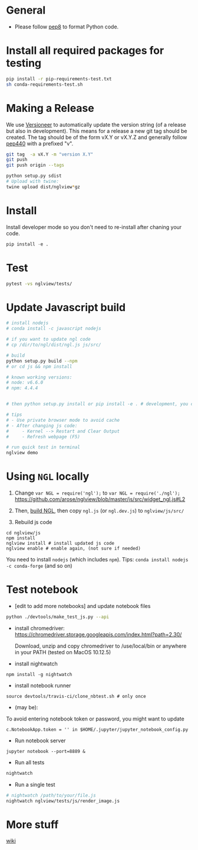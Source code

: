 
General
=======

* Please follow [pep8](https://www.python.org/dev/peps/pep-0008/) to format Python code.

Install all required packages for testing
=========================================

```bash
pip install -r pip-requirements-test.txt
sh conda-requirements-test.sh
```

Making a Release
================

We use [Versioneer](https://github.com/warner/python-versioneer) to automatically update the version string (of a release but also in development). This means for a release a new git tag should be created. The tag should be of the form vX.Y or vX.Y.Z and generally follow [pep440](https://www.python.org/dev/peps/pep-0440/) with a prefixed "v".

```bash
git tag  -a vX.Y -m "version X.Y"
git push
git push origin --tags

python setup.py sdist
# Upload with twine:
twine upload dist/nglview*gz
```

Install
=======
Install developer mode so you don't need to  re-install after chaning your code.

```python
pip install -e .
```

Test
====

```bash
pytest -vs nglview/tests/
```

Update Javascript build
========================
```bash
# install nodejs
# conda install -c javascript nodejs

# if you want to update ngl code
# cp /dir/to/ngl/dist/ngl.js js/src/

# build
python setup.py build --npm
# or cd js && npm install

# known working versions:
# node: v6.6.0
# npm: 4.4.4


# then python setup.py install or pip install -e . # development, you can edit the source code without re-installing

# tips
# - Use private browser mode to avoid cache
# - After changing js code:
#     - Kernel --> Restart and Clear Output
#     - Refresh webpage (F5)

# run quick test in terminal
nglview demo
```

Using `NGL` locally
===================

1. Change 
`var NGL = require('ngl');` to `var NGL = require('./ngl');`
https://github.com/arose/nglview/blob/master/js/src/widget_ngl.js#L2

2. Then, [build NGL](https://github.com/arose/ngl/blob/master/DEVELOPMENT.md#building), then copy `ngl.js` (or `ngl.dev.js`) to `nglview/js/src/`

3. Rebuild js code
```
cd nglview/js
npm install
nglview install # install updated js code
nglview enable # enable again, (not sure if needed)
```

You need to install `nodejs` (which includes `npm`).
Tips: `conda install nodejs -c conda-forge` (and so on)

Test notebook
=============

- [edit to add more notebooks] and update notebook files
```bash
python ./devtools/make_test_js.py --api
```

- install chromedriver: https://chromedriver.storage.googleapis.com/index.html?path=2.30/

    Download, unzip and copy chromedriver to /use/local/bin or anywhere in your PATH
    (tested on MacOS 10.12.5)

- install nightwatch

```
npm install -g nightwatch
```

- install notebook runner

```
source devtools/travis-ci/clone_nbtest.sh # only once
```

- (may be): 

To avoid entering notebook token or password, you might want to update

    c.NotebookApp.token = '' in $HOME/.jupyter/jupyter_notebook_config.py

- Run notebook server

```
jupyter notebook --port=8889 &
```

- Run all tests
```bash
nightwatch
```

- Run a single test
```bash
# nightwatch /path/to/your/file.js
nightwatch nglview/tests/js/render_image.js
```


More stuff
==========

[wiki](https://github.com/arose/nglview/wiki)
